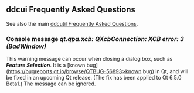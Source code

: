 ## ddcui Frequently Asked Questions

See also the main [ddcutil Frequently Asked Questions](faq.md).

<a name="ddcui_faq_xcb_error"></a>
### Console message ***qt.qpa.xcb: QXcbConnection: XCB error: 3 (BadWindow)*** 

This warning message can occur when closing a dialog box, such as ***Feature Selection***.   It is a [known bug](https://bugreports.qt.io/browse/QTBUG-56893>known bug) in Qt, and will be fixed in an upcoming Qt release.  (The fix has been applied to Qt 6.5.0 Beta1.) The message can be ignored.

